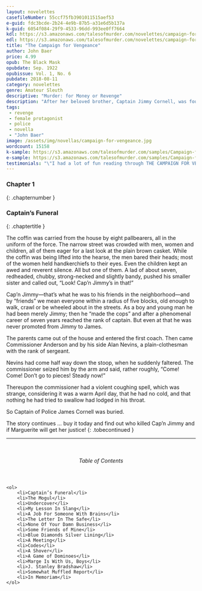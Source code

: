 ```yaml
---
layout: novelettes
casefileNumber: 55ccf75fb3901011515aef53
e-guid: fdc3bcde-2b24-4e9b-87b5-a31e6d5b137a
k-guid: 6054f084-29f9-4533-96dd-993ee0ff7664
kdl: https://s3.amazonaws.com/talesofmurder.com/novelettes/campaign-for-vengeance.mobi
edl: https://s3.amazonaws.com/talesofmurder.com/novelettes/campaign-for-vengeance.epub
title: "The Campaign for Vengeance"
author: John Baer
price: 4.99
opub: The Black Mask
opubdate: Sep. 1922
opubissue: Vol. 1, No. 6
pubdate: 2018-08-11
category: novelettes
genre: Amateur Sleuth
descriptive: "Murder: for Money or Revenge"
description: "After her beloved brother, Captain Jimmy Cornell, was found dead, with a small, white card on his chest bearing the words, The Mogal, Marguerite swore she’d bring the killers to justice."
tags: 
 - revenge
 - female protagonist
 - police
 - novella
 - "John Baer"
image: /assets/img/novellas/campaign-for-vengeance.jpg
wordcount: 15158
k-sample: https://s3.amazonaws.com/talesofmurder.com/samples/Campaign-for-Vengeance_sample.mobi
e-sample: https://s3.amazonaws.com/talesofmurder.com/samples/Campaign-for-Vengeance_sample.epub 
testimonials: "\"I had a lot of fun reading through THE CAMPAIGN FOR VENGEANCE.\" &mdash; Micah Zontelli"
---
```


### Chapter 1
{: .chapternumber }

### Captain’s Funeral
{: .chaptertitle }

The coffin was carried from the house by eight pallbearers, all in the uniform of the force. The narrow street was crowded with men, women and children, all of them eager for a last look at the plain brown casket.
While the coffin was being lifted into the hearse, the men bared their heads; most of the women held handkerchiefs to their eyes. Even the children kept an awed and reverent silence. All but one of them. A lad of about seven, redheaded, chubby, strong-necked and slightly bandy, pushed his smaller sister and called out, “Look! Cap’n Jimmy’s in that!”

Cap’n Jimmy—that’s what he was to his friends in the neighborhood—and by “friends” we mean everyone within a radius of five blocks, old enough to walk, crawl or be wheeled about in the streets. As a boy and young man he had been merely Jimmy; then he “made the cops” and after a phenomenal career of seven years reached the rank of captain. But even at that he was never promoted from Jimmy to James.

The parents came out of the house and entered the first coach. Then came Commissioner Anderson and by his side Alan Nevins, a plain-clothesman with the rank of sergeant.

Nevins had come half way down the stoop, when he suddenly faltered. The commissioner seized him by the arm and said, rather roughly, “Come! Come! Don’t go to pieces! Steady now!”

Thereupon the commissioner had a violent coughing spell, which was strange, considering it was a warm April day, that he had no cold, and that nothing he had tried to swallow had lodged in his throat.

So Captain of Police James Cornell was buried.

The story continues &hellip; buy it today and find out who killed Cap’n Jimmy and if Marguerite will get her justice!
{: .tobecontinued }

<hr>
<br>

<div class="lp__toc">
	<header>
		<h6>Table of Contents</h6>
	</header>

	<ol>
		<li>Captain’s Funeral</li>
		<li>The Mogul</li>
		<li>Undercover</li>
		<li>My Lesson In Slang</li>
		<li>A Job For Someone With Brains</li>
		<li>The Letter In The Safe</li>
		<li>None Of Your Damn Business</li>
		<li>Some Friends of Mine</li>
		<li>Blue Diamonds Silver Lining</li>
		<li>A Meeting</li>
		<li>Codes</li>
		<li>A Shover</li>
		<li>A Game of Dominoes</li>
		<li>Marge Is With Us, Boys</li>
		<li>J. Stanley Bradshaw</li>
		<li>Somewhat Muffled Report</li>
		<li>In Memoriam</li>
	</ol>

</div>
